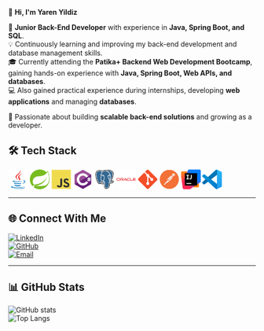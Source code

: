 👋 **Hi, I'm Yaren Yildiz** 

🎯 **Junior Back-End Developer** with experience in **Java, Spring Boot, and SQL**.  
💡 Continuously learning and improving my back-end development and database management skills.  
🎓 Currently attending the **Patika+ Backend Web Development Bootcamp**, gaining hands-on experience with **Java, Spring Boot, Web APIs, and databases**.  
💻 Also gained practical experience during internships, developing **web applications** and managing **databases**.  

🌱 Passionate about building **scalable back-end solutions** and growing as a developer.



## 🛠️ Tech Stack

<p align="left">
  <!-- Languages -->
  <img src="https://raw.githubusercontent.com/devicons/devicon/master/icons/java/java-original.svg" alt="Java" width="40" height="40"/>
  <img src="https://raw.githubusercontent.com/devicons/devicon/master/icons/spring/spring-original.svg" alt="Spring Boot" width="40" height="40"/>
  <img src="https://raw.githubusercontent.com/devicons/devicon/master/icons/javascript/javascript-original.svg" alt="JavaScript" width="40" height="40"/>
  <img src="https://raw.githubusercontent.com/devicons/devicon/master/icons/csharp/csharp-original.svg" alt="C#" width="40" height="40"/>
  
  <!-- Databases -->
  <img src="https://raw.githubusercontent.com/devicons/devicon/master/icons/postgresql/postgresql-original.svg" alt="PostgreSQL" width="40" height="40"/>
  <img src="https://raw.githubusercontent.com/devicons/devicon/master/icons/oracle/oracle-original.svg" alt="Oracle" width="40" height="40"/>
  
  <!-- Tools -->
  <img src="https://raw.githubusercontent.com/devicons/devicon/master/icons/git/git-original.svg" alt="Git" width="40" height="40"/>
  <img src="https://raw.githubusercontent.com/devicons/devicon/master/icons/postman/postman-original.svg" alt="Postman" width="40" height="40"/>
  <img src="https://raw.githubusercontent.com/devicons/devicon/master/icons/intellij/intellij-original.svg" alt="IntelliJ IDEA" width="40" height="40"/>
  <img src="https://raw.githubusercontent.com/devicons/devicon/master/icons/vscode/vscode-original.svg" alt="VS Code" width="40" height="40"/>
</p>

---


## 🌐 Connect With Me
[![LinkedIn](https://img.shields.io/badge/LinkedIn-0077B5?logo=linkedin&logoColor=white)](https://linkedin.com/in/yaren-yildiz)  
[![GitHub](https://img.shields.io/badge/GitHub-100000?logo=github&logoColor=white)](https://github.com/yarenYLDZ)  
[![Email](https://img.shields.io/badge/Email-D14836?logo=gmail&logoColor=white)](mailto:yarenyldz654@gmail.com)  

---

## 📊 GitHub Stats
![GitHub stats](https://github-readme-stats.vercel.app/api?username=yarenYLDZ&show_icons=true&theme=radical)  
![Top Langs](https://github-readme-stats.vercel.app/api/top-langs/?username=yarenYLDZ&layout=compact&theme=radical)  
